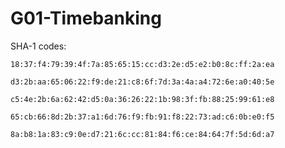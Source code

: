 # G01-Timebanking


SHA-1 codes:


`18:37:f4:79:39:4f:7a:85:65:15:cc:d3:2e:d5:e2:b0:8c:ff:2a:ea`

`d3:2b:aa:65:06:22:f9:de:21:c8:6f:7d:3a:4a:a4:72:6e:a0:40:5e`

`c5:4e:2b:6a:62:42:d5:0a:36:26:22:1b:98:3f:fb:88:25:99:61:e8`

`65:cb:66:8d:2b:37:a1:6d:76:f9:fb:91:f8:22:73:ad:c6:0b:e0:f5`

`8a:b8:1a:83:c9:0e:d7:21:6c:cc:81:84:f6:ce:84:64:7f:5d:6d:a7`
